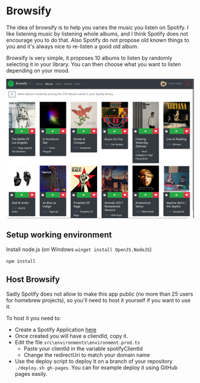 # Browsify

The idea of browsify is to help you varies the music you listen on Spotify.
I like listening music by listening whole albums, and I think Spotify does not encourage you to do that.
Also Spotify do not propose old known things to you and it's always nice to re-listen a good old album.

Browsify is very simple, it proposes 10 albums to listen by randomly selecting it in your library.
You can then choose what you want to listen depending on your mood.

![Browsify screenshot](screenshot.png)

## Setup working environment

Install node.js (on Windows `winget install OpenJS.NodeJS`)

`npm install`

## Host Browsify

Sadly Spotify does not allow to make this app public (no more than 25 users for homebrew projects), so you'll need to host it yourself if you want to use it.

To host it you need to:

* Create a Spotify Application [here](https://developer.spotify.com/dashboard/)
* Once created you will have a cliendId, copy it.
* Edit the file `src\environments\environment.prod.ts`
  * Paste your clientId in the variable spotifyClientId
  * Change the redirectUri to match your domain name
* Use the deploy script to deploy it on a branch of your repository `./deploy.sh gh-pages`. You can for example deploy it using GitHub pages easily.
